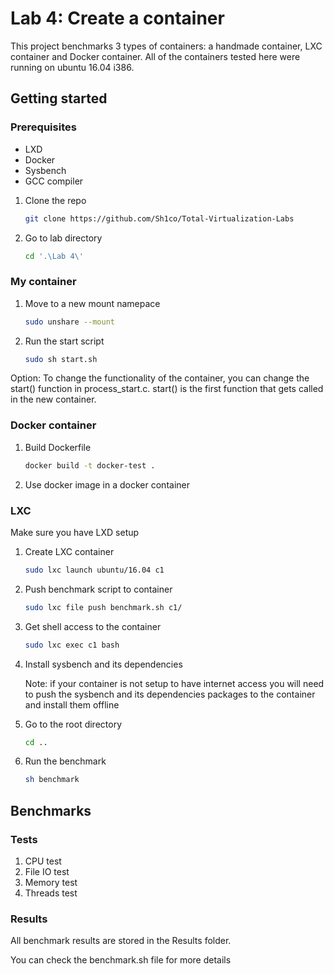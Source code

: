 # Lab 4: Create a container

This project benchmarks 3 types of containers: a handmade container, LXC container and Docker container. All of the containers tested here were running on ubuntu 16.04 i386.

## Getting started

### Prerequisites

* LXD
* Docker
* Sysbench
* GCC compiler

1. Clone the repo

    ```bash
    git clone https://github.com/Sh1co/Total-Virtualization-Labs
    ```

2. Go to lab directory

    ```bash
    cd '.\Lab 4\'
    ```

### My container

1. Move to a new mount namepace

    ```bash
    sudo unshare --mount
    ```

2. Run the start script

    ```bash
    sudo sh start.sh
    ```

Option: To change the functionality of the container, you can change the start() function in process_start.c. start() is the first function that gets called in the new container.

### Docker container

1. Build Dockerfile

    ```bash
    docker build -t docker-test .
    ```

2. Use docker image in a docker container

### LXC

Make sure you have LXD setup

1. Create LXC container

    ```bash
    sudo lxc launch ubuntu/16.04 c1
    ```

2. Push benchmark script to container

    ```bash
    sudo lxc file push benchmark.sh c1/
    ```

3. Get shell access to the container

    ```bash
    sudo lxc exec c1 bash
    ```

4. Install sysbench and its dependencies

    Note: if your container is not setup to have internet access you will need to push the sysbench and its dependencies packages to the container and install them offline

5. Go to the root directory

    ```bash
    cd ..
    ```

6. Run the benchmark

    ```bash
    sh benchmark
    ```

## Benchmarks

### Tests

1. CPU test
2. File IO test
3. Memory test
4. Threads test

### Results

All benchmark results are stored in the Results folder.

You can check the benchmark.sh file for more details
